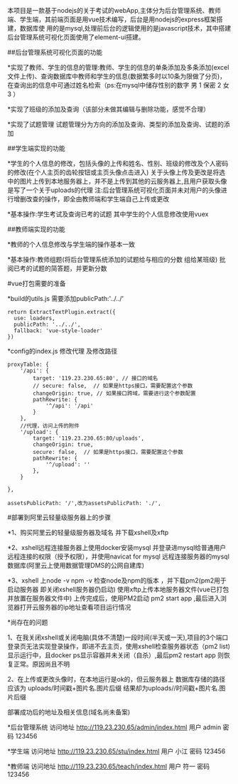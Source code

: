 本项目是一款基于nodejs的关于考试的webApp,主体分为后台管理系统、教师端、学生端，其前端页面是用vue技术编写，后台是用nodejs的express框架搭建，数据库使 用的是mysql,处理前后台的逻辑使用的是javascript技术，其中搭建后台管理系统可视化页面使用了element-ui搭建。

##后台管理系统可视化页面的功能

*实现了教师、学生的信息的管理:教师、学生的信息的单条添加及多条添加(excel文件上传)、查询数据库中教师和学生的信息(数据繁多时以10条为限做了分页)，在查询出的信息中可通过姓名检索（ps:在mysql中储存性别的数字 男 1 保密 2 女 3 ）

*实现了班级的添加及查询（该部分未做其编辑与删除功能，感觉不合理）

*实现了试题管理 试题管理分为方向的添加及查询、类型的添加及查询、试题的添加

##学生端实现的功能

*学生的个人信息的修改，包括头像的上传和姓名、性别、班级的修改及个人密码的修改(在个人主页的齿轮按钮或主页头像点击进入)
关于头像上传及更改是将选中的图片上传到本地服务器上，并不是上传到其他的云服务器上,且用户获取头像是写了一个关于uploads的代理
注:后台管理系统可视化页面并未对用户的头像进行增删改查的操作，即全由教师端和学生端自己上传或更改

*基本操作:学生考试及查询已考的试题 其中学生的个人信息修改使用vuex

##教师端实现的功能

*教师的个人信息修改与学生端的操作基本一致

*基本操作:教师组题(将后台管理系统添加的试题给与相应的分数 组给某班级) 批阅已考的试题的简答题，并更新分数


#vue打包需要的准备

*build的utils.js   需要添加publicPath:'../../'

    return ExtractTextPlugin.extract({
      use: loaders,
      publicPath: '../../',
      fallback: 'vue-style-loader'
    })

*config的index.js   修改代理   及修改路径

    proxyTable: {
        '/api': {
            target: '119.23.230.65:80', // 接口的域名
            // secure: false,  // 如果是https接口，需要配置这个参数
            changeOrigin: true, // 如果接口跨域，需要进行这个参数配置
            pathRewrite: {
                '^/api': '/api'
            }
        },
        //代理，访问上传的附件
        '/upload': {
            target: '119.23.230.65:80/uploads',
            changeOrigin: true,
            secure: false,  // 如果是https接口，需要配置这个参数
            pathRewrite: {
                '^/upload': ''
            },
        }
    
    },

    assetsPublicPath: '/',改为assetsPublicPath: './',

#部署到阿里云轻量级服务器上的步骤

*1、购买阿里云的轻量级服务器及域名  并下载xshell及xftp

*2、xshell远程连接服务器上使用docker安装mysql 并登录进mysql给普通用户远程连接的权限（授予权限），并使用navicat for mysql 远程连接服务器的mysql数据库(阿里云上使用数据管理DMS的公网自建库)

*3、xshell 上node -v  npm -v 检查node及npm的版本 ，并下载pm2(pm2用于启动服务器 即关闭xshell服务器仍启动)  使用xftp上传本地服务器文件(vue已打包并放置在服务器文件中)  上传完成后，使用PM2启动    pm2 start app   ,最后进入浏览器打开云服务器的ip地址查看项目运行情况

*尚存在的问题

1、在我关闭xshell或关闭电脑(具体不清楚)一段时间(半天或一天),项目的3个端口登录页无法实现登录操作，即进不去主页，使用xshell检查服务器状态（pm2 list)显示运行中，且docker ps显示容器并未关闭（自杀）,最后pm2 restart app 则恢复正常。原因尚且不明

2、在上传或更改头像时，在本地运行是ok的，但云服务器上 数据库存储的路径应该为   uploads/时间戳+图片名.图片后缀  结果却为uploads//时间戳+图片名.图片后缀

部署成功后的地址及相关信息(域名尚未备案)

*后台管理系统  访问地址   http://119.23.230.65/admin/index.html  用户   admin   密码    123456

*学生端    访问地址   http://119.23.230.65/stu/index.html   用户   小江   密码    123456

*教师端   访问地址  http://119.23.230.65/teach/index.html    用户  符一        密码  123456



